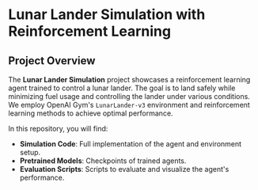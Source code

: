 # Lunar Lander Simulation with Reinforcement Learning
## Project Overview

The **Lunar Lander Simulation** project showcases a reinforcement learning agent trained to control a lunar lander. The goal is to land safely while minimizing fuel usage and controlling the lander under various conditions. We employ OpenAI Gym's `LunarLander-v3` environment and reinforcement learning methods to achieve optimal performance.

In this repository, you will find:
- **Simulation Code**: Full implementation of the agent and environment setup.
- **Pretrained Models**: Checkpoints of trained agents.
- **Evaluation Scripts**: Scripts to evaluate and visualize the agent's performance.

